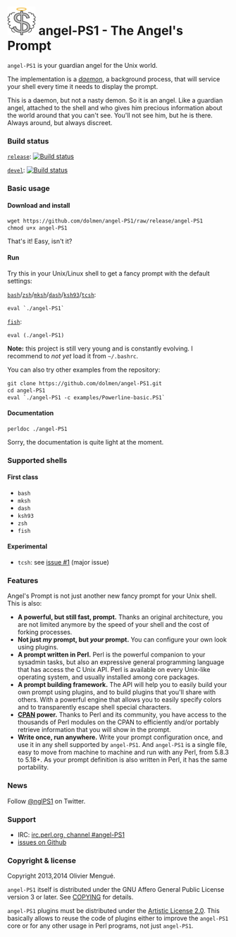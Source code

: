 ![angel-PS1 logo][1] angel-PS1 - The Angel's Prompt
===================================================

   [1]: doc/images/angel-PS1_64.png

`angel-PS1` is your guardian angel for the Unix world.


The implementation is a
[*daemon*](https://en.wikipedia.org/wiki/Daemon_%28computing%29),
a background process, that will service your shell every time it needs to
display the prompt.

This is a daemon, but not a nasty demon. So it is an angel. Like a
guardian angel, attached to the shell and who gives him precious
information about the world around that you can't see. You'll not see him,
but he is there. Always around, but always discreet.

### Build status

[`release`](https://github.com/dolmen/angel-PS1/tree/release): [![Build status](https://travis-ci.org/dolmen/angel-PS1.png?branch=release)](https://travis-ci.org/dolmen/angel-PS1)

[`devel`](https://github.com/dolmen/angel-PS1/tree/devel): [![Build status](https://travis-ci.org/dolmen/angel-PS1.png?branch=devel)](https://travis-ci.org/dolmen/angel-PS1)

### Basic usage

#### Download and install

    wget https://github.com/dolmen/angel-PS1/raw/release/angel-PS1
    chmod u+x angel-PS1

That's it! Easy, isn't it?

#### Run

Try this in your Unix/Linux shell to get a fancy prompt with the default
settings:

[`bash`](https://www.gnu.org/software/bash/)/[`zsh`](http://www.zsh.org/)/[`mksh`](https://www.mirbsd.org/mksh.htm)/[`dash`](http://gondor.apana.org.au/~herbert/dash/)/[`ksh93`](http://www.kornshell.com/)/[`tcsh`](http://tcsh.org/):

    eval `./angel-PS1`

[`fish`](http://fishshell.com):

    eval (./angel-PS1)

**Note:** this project is still very young and is constantly evolving. I
recommend to *not yet* load it from `~/.bashrc`.

You can also try other examples from the repository:

    git clone https://github.com/dolmen/angel-PS1.git
    cd angel-PS1
    eval `./angel-PS1 -c examples/Powerline-basic.PS1`

#### Documentation

    perldoc ./angel-PS1

Sorry, the documentation is quite light at the moment.

### Supported shells

#### First class

- `bash`
- `mksh`
- `dash`
- `ksh93`
- `zsh`
- `fish`

#### Experimental

- `tcsh`: see [issue #1](https://github.com/dolmen/angel-PS1/issues/1) (major issue)

### Features

Angel's Prompt is not just another new fancy prompt for your Unix shell.
This is also:

* **A powerful, but still fast, prompt.** Thanks an original architecture,
  you are not limited anymore by the speed of your shell and the cost of
  forking processes.
* **Not just *my* prompt, but *your* prompt.** You can configure your own
  look using plugins.
* **A prompt written in Perl.** Perl is the powerful companion to your
  sysadmin tasks, but also an expressive general programming language that has
  access the C Unix API. Perl is available on every Unix-like operating system,
  and usually installed among core packages.
* **A prompt building framework.** The API will help you to easily build your
  own prompt using plugins, and to build plugins that you'll share with others.
  With a powerful engine that allows you to easily specify colors and to
  transparently escape shell special characters.
* **[CPAN](https://metacpan.org/) power.** Thanks to Perl and its community,
  you have access to the thousands of Perl modules on the CPAN to efficiently
  and/or portably retrieve information that you will show in the prompt.
* **Write once, run anywhere.** Write your prompt configuration once, and use
  it in any shell supported by `angel-PS1`. And `angel-PS1` is a single file,
  easy to move from machine to machine and run with any Perl, from 5.8.3 to
  5.18+. As your prompt definition is also written in Perl, it has the
  same portability.

### News

Follow <a href="https://twitter.com/nglPS1">@nglPS1</a> on Twitter.

### Support

* IRC: [irc.perl.org, channel #angel-PS1](irc://irc.perl.org/angel-PS1)
* [issues on Github](https://github.com/dolmen/angel-PS1/issues)

### Copyright & license

Copyright 2013,2014 Olivier Mengué.

`angel-PS1` itself is distributed under the GNU Affero General Public License
version 3 or later. See [COPYING](COPYING) for details.

`angel-PS1` plugins must be distributed under the
[Artistic License 2.0](http://opensource.org/licenses/Artistic-2.0).
This basically allows to reuse the code of plugins either to improve the
`angel-PS1` core or for any other usage in Perl programs, not just `angel-PS1`.

